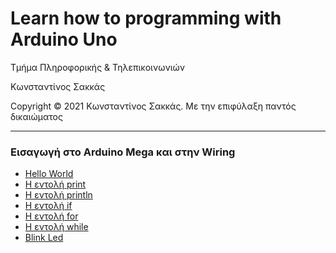 <html>
<head>

</head>
<body>
<h1>Learn how to programming with Arduino Uno</h1>
<p> Τμήμα Πληροφορικής & Τηλεπικοινωνιών </p>
<p> Κωνσταντίνος Σακκάς</p>
<p>Copyright © 2021 Κωνσταντίνος Σακκάς. Με την επιφύλαξη παντός δικαιώματος</p>
<hr>

<h3>Εισαγωγή στο Arduino Mega και στην Wiring</h3>
<ul>
<li><a href="https://github.com/ksakkas/Learn-Wiring-with-Arduino-Mega/blob/master/Code/Greek/hello.ino">Hello World</a></li>
<li><a href="https://github.com/ksakkas/Learn-Wiring-with-Arduino-Mega/blob/master/Code/Greek/print.ino">Η εντολή print</a></li>
<li><a href="https://github.com/ksakkas/Learn-Wiring-with-Arduino-Mega/blob/master/Code/Greek/println.ino">Η εντολή println</a></li>
<li><a href="https://github.com/ksakkas/Learn-Wiring-with-Arduino-Mega/blob/master/Code/Greek/if.ino">Η εντολή if</a></li>
<li><a href="https://github.com/ksakkas/Learn-Wiring-with-Arduino-Mega/blob/master/Code/Greek/for.ino">Η εντολή for</a></li>
<li><a href="https://github.com/ksakkas/Learn-Wiring-with-Arduino-Mega/blob/master/Code/Greek/while.ino">Η εντολή while</a></li>
<li><a href="https://github.com/ksakkas/Learn-Wiring-with-Arduino-Mega/blob/master/Code/Greek/blink.ino">Blink Led</a></li> 
 

</ul>
</body>
</html>
